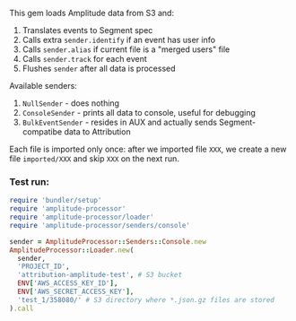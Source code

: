 This gem loads Amplitude data from S3 and:
1. Translates events to Segment spec
2. Calls extra `sender.identify` if an event has user info
3. Calls `sender.alias` if current file is a "merged users" file
4. Calls `sender.track` for each event
5. Flushes `sender` after all data is processed

Available senders:
1. `NullSender` - does nothing
2. `ConsoleSender` - prints all data to console, useful for debugging
3. `BulkEventSender` - resides in AUX and actually sends Segment-compatibe data to Attribution

Each file is imported only once: after we imported file `XXX`, we create a new file `imported/XXX` and skip `XXX` on the next run. 

### Test run:

```ruby
require 'bundler/setup'
require 'amplitude-processor'
require 'amplitude-processor/loader'
require 'amplitude-processor/senders/console'

sender = AmplitudeProcessor::Senders::Console.new
AmplitudeProcessor::Loader.new(
  sender,
  'PROJECT_ID',
  'attribution-amplitude-test', # S3 bucket
  ENV['AWS_ACCESS_KEY_ID'],
  ENV['AWS_SECRET_ACCESS_KEY'],
  'test_1/358080/' # S3 directory where *.json.gz files are stored
).call
```

